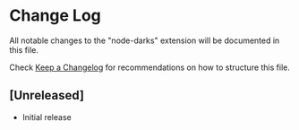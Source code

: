 # Change Log

All notable changes to the "node-darks" extension will be documented in this file.

Check [Keep a Changelog](http://keepachangelog.com/) for recommendations on how to structure this file.

## [Unreleased]

- Initial release

